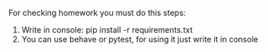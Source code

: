 For checking homework you must do this steps:  
1. Write in console: pip install -r requirements.txt  
2. You can use behave or pytest, for using it just write it in console
